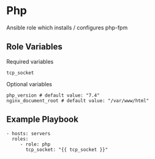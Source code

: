 Php
=========

Ansible role which installs / configures php-fpm

Role Variables
--------------

Required variables
```
tcp_socket
```

Optional variables
```
php_version # default value: "7.4"
nginx_document_root # default value: "/var/www/html"
```

Example Playbook
----------------

    - hosts: servers
      roles:
         - role: php
           tcp_socket: "{{ tcp_socket }}"
